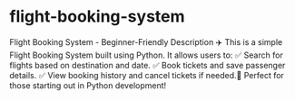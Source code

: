 # flight-booking-system
Flight Booking System - Beginner-Friendly Description ✈️ This is a simple Flight Booking System built using Python. It allows users to: ✅ Search for flights based on destination and date. ✅ Book tickets and save passenger details. ✅ View booking history and cancel tickets if needed.🚀 Perfect for those starting out in Python development!
